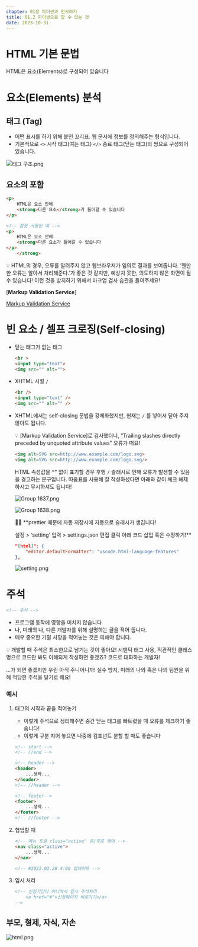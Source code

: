 ```yaml
---
chapter: 01장 파이썬과 인사하기
title: 01.2 파이썬으로 할 수 있는 것
date: 2023-10-31
---
```


# HTML 기본 문법

HTML은 요소(Elements)로 구성되어 있습니다

# 요소(Elements) 분석

## 태그 (Tag)

- 어떤 표시를 하기 위해 붙인 꼬리표. 웹 문서에 정보를 정의해주는 형식입니다.
- 기본적으로 `<>` 시작 태그(여는 태그)  `</>` 종료 태그(닫는 태그)의 쌍으로 구성되어 있습니다.

![태그 구조.png](HTML%20%E1%84%80%E1%85%B5%E1%84%87%E1%85%A9%E1%86%AB%20%E1%84%86%E1%85%AE%E1%86%AB%E1%84%87%E1%85%A5%E1%86%B8%209b9843b3e31c43b7ab3ede934dc2ed68/%25E1%2584%2590%25E1%2585%25A2%25E1%2584%2580%25E1%2585%25B3_%25E1%2584%2580%25E1%2585%25AE%25E1%2584%258C%25E1%2585%25A9.png)

## 요소의 포함

```html
<p>
	HTML은 요소 안에 
	<strong>다른 요소</strong>가 들어갈 수 있습니다
</p>

<!-- 잘못 사용된 예 -->
<p>
	HTML은 요소 안에 
	<strong>다른 요소가 들어갈 수 있습니다
</p>
	</strong>
```

<aside>
💡 HTML의 경우, 오류를 알려주지 않고 웹브라우저가 임의로 결과를 보여줍니다.
’웬만한 오류는 알아서 처리해준다.’가 좋은 것 같지만, 예상치 못한, 의도하지 않은 화면이 될 수 있습니다! 
이런 것을 방지하기 위해서 마크업 검사 습관을 들여주세요!

[**Markup Validation Service**]

[Markup Validation Service](https://validator.w3.org/)

</aside>

# 빈 요소 / 셀프 크로징(Self-closing)

- 닫는 태그가 없는 태그
    
    ```html
    <br >
    <input type="text">
    <img src="" alt="">
    ```
    

- XHTML 시절 `/`
    
    ```html
    <br />
    <input type="text" />
    <img src="" alt="" />
    ```
    
- XHTML에서는 self-closing 문법을 강제화했지만, 현재는 `/` 를 넣어서 닫아 주지 않아도 됩니다.
    
    <aside>
    💡 [Markup Validation Service]로 검사했더니, 
    ”Trailing slashes directly preceded by unquoted attribute values” 오류가 떠요!
    
    ```html
    <img alt=SVG src=http://www.example.com/logo.svg>
    <img alt=SVG src=http://www.example.com/logo.svg/>
    ```
    
    HTML 속성값을 `“”` 없이 표기할 경우 후행 `/` 슬래시로 인해 오류가 발생할 수 있음을 경고하는 문구입니다. 따옴표를 사용해 잘 작성하셨다면 아래와 같이 체크 해제하시고 무시하셔도 됩니다!
    
    ![Group 1637.png](HTML%20%E1%84%80%E1%85%B5%E1%84%87%E1%85%A9%E1%86%AB%20%E1%84%86%E1%85%AE%E1%86%AB%E1%84%87%E1%85%A5%E1%86%B8%209b9843b3e31c43b7ab3ede934dc2ed68/Group_1637.png)
    
    ![Group 1638.png](HTML%20%E1%84%80%E1%85%B5%E1%84%87%E1%85%A9%E1%86%AB%20%E1%84%86%E1%85%AE%E1%86%AB%E1%84%87%E1%85%A5%E1%86%B8%209b9843b3e31c43b7ab3ede934dc2ed68/Group_1638.png)
    
    </aside>
    
    <aside>
    🙋‍♀️ **prettier 때문에 자동 저장시에 자동으로 슬래시가 생깁니다!
    
    설정  > ‘setting’ 입력 > settings.json 편집 클릭
    아래 코드 삽입 혹은 수정하기!**
    
    ```json
    "[html]": {
    	"editor.defaultFormatter": "vscode.html-language-features"
    },
    ```
    
    ![setting.png](HTML%20%E1%84%80%E1%85%B5%E1%84%87%E1%85%A9%E1%86%AB%20%E1%84%86%E1%85%AE%E1%86%AB%E1%84%87%E1%85%A5%E1%86%B8%209b9843b3e31c43b7ab3ede934dc2ed68/setting.png)
    
    </aside>
    

# 주석

```html
<!-- 주석 -->
```

- 프로그램 동작에 영향을 미치지 않습니다
- 나, 미래의 나, 다른 개발자를 위해 설명하는 글을 적어 둡니다.
- 매우 중요한 기밀 사항을 적어놓는 것은 피해야 합니다.

<aside>
💡 개발할 때 주석은 최소한으로 남기는 것이 좋아요! 
시맨틱 태그 사용, 직관적인 클래스 명으로 코드만 봐도 이해되게 작성하면 좋겠죠?
코드로 대화하는 개발자!

…가 되면 좋겠지만 우린 아직 주니어니까!
실수 방지, 미래의 나와 혹은 나의 팀원을 위해 적당한 주석을 달기로 해요!

</aside>

### 예시

1. 태그의 시작과 끝을 적어놓기
    - 이렇게 주석으로 정리해주면 중간 닫는 태그를 빠트렸을 때 오류를 체크하기 좋습니다!
    - 이렇게 구분 지어 놓으면 나중에 컴포넌트 분할 할 때도 좋습니다
    
    ```html
    <!-- start -->
    <!-- //end -->
    
    <!-- header -->
    <header>
    	...생략...
    </header>
    <!-- //header -->
    
    <!-- footer-->
    <footer>
    	...생략...
    </footer>
    <!-- //footer -->
    ```
    
2. 협업할 때
    
    ```html
    <!-- 메뉴 토글 class="active" 유/무로 제어 -->
    <nav class="active">
    	...생략...
    </nav>
    
    <!-- #2022.02.20 4:00 업데이트 -->
    ```
    
3. 임시 처리
    
    ```html
    <!-- 신청기간이 아니여서 임시 주석처리
    	<a href="#">신청페이지 바로가기</a>
    -->
    ```
    

## 부모, 형제, 자식, 자손

![html.png](HTML%20%E1%84%80%E1%85%B5%E1%84%87%E1%85%A9%E1%86%AB%20%E1%84%86%E1%85%AE%E1%86%AB%E1%84%87%E1%85%A5%E1%86%B8%209b9843b3e31c43b7ab3ede934dc2ed68/html.png)